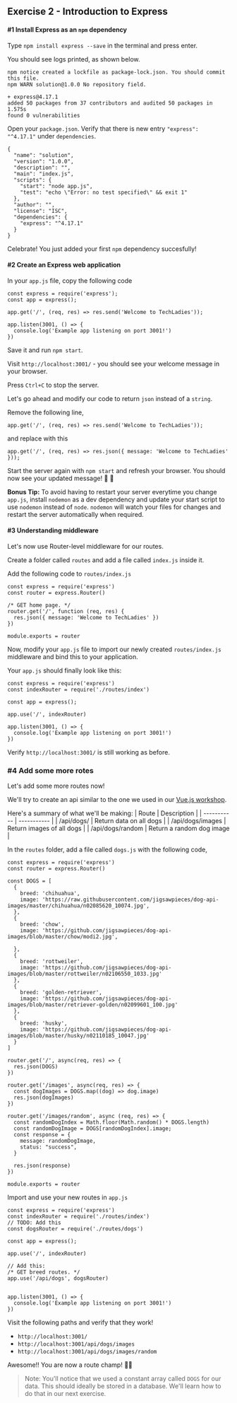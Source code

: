 ## Exercise 2 - Introduction to Express

#### #1 Install Express as an `npm` dependency

Type `npm install express --save` in the terminal and press enter.

You should see logs printed, as shown below.

```
npm notice created a lockfile as package-lock.json. You should commit this file.
npm WARN solution@1.0.0 No repository field.

+ express@4.17.1
added 50 packages from 37 contributors and audited 50 packages in 1.575s
found 0 vulnerabilities
```

Open your `package.json`. Verify that there is new entry `"express": "^4.17.1"` under `dependencies`.

```nodeon
{
  "name": "solution",
  "version": "1.0.0",
  "description": "",
  "main": "index.js",
  "scripts": {
    "start": "node app.js",
    "test": "echo \"Error: no test specified\" && exit 1"
  },
  "author": "",
  "license": "ISC",
  "dependencies": {
    "express": "^4.17.1"
  }
}
```

Celebrate! You just added your first `npm` dependency succesfully!

#### #2 Create an Express web application

In your `app.js` file, copy the following code

```node
const express = require('express');
const app = express();

app.get('/', (req, res) => res.send('Welcome to TechLadies'));

app.listen(3001, () => {
  console.log('Example app listening on port 3001!')
})
```

Save it and run `npm start`.

Visit `http://localhost:3001/` - you should see your welcome message in your browser.

Press `Ctrl+C` to stop the server.

Let's go ahead and modify our code to return `json` instead of a `string`.

Remove the following line,
```node
app.get('/', (req, res) => res.send('Welcome to TechLadies'));
```
and replace with this
```node
app.get('/', (req, res) => res.json({ message: 'Welcome to TechLadies' }));
```

Start the server again with `npm start` and refresh your browser. You should now see your updated message! :clap: :clap:

**Bonus Tip:**
To avoid having to restart your server everytime you change `app.js`, install `nodemon` as a dev dependency and update your start script to use `nodemon` instead of `node`. `nodemon` will watch your files for changes and restart the server automatically when required.

#### #3 Understanding middleware

Let's now use Router-level middleware for our routes.

Create a folder called `routes` and add a file called `index.js` inside it.

Add the following code to `routes/index.js`

```node
const express = require('express')
const router = express.Router()

/* GET home page. */
router.get('/', function (req, res) {
  res.json({ message: 'Welcome to TechLadies' })
})

module.exports = router
```

Now, modify your `app.js` file to import our newly created `routes/index.js` middleware and bind this to your application.

Your `app.js` should finally look like this:

```node
const express = require('express')
const indexRouter = require('./routes/index')

const app = express();

app.use('/', indexRouter)

app.listen(3001, () => {
  console.log('Example app listening on port 3001!')
})
```

Verify `http://localhost:3001/` is still working as before.

### #4 Add some more rotes

Let's add some more routes now!

We'll try to create an api similar to the one we used in our [Vue.js workshop](https://workshops.vuevixens.org/workshops/vue/minis/mini1.html#install-vuetify).

Here's a summary of what we'll be making:
| Route       | Description |
| ----------- | ----------- |
| /api/dogs/      | Return data on all dogs          |
| /api/dogs/images   | Return images of all dogs        |
| /api/dogs/random   | Return a random dog image        |


In the `routes` folder, add a file called `dogs.js` with the following code,

```node
const express = require('express')
const router = express.Router()

const DOGS = [
  {
    breed: 'chihuahua',
    image: 'https://raw.githubusercontent.com/jigsawpieces/dog-api-images/master/chihuahua/n02085620_10074.jpg',
  },
  {
    breed: 'chow',
    image: 'https://github.com/jigsawpieces/dog-api-images/blob/master/chow/modi2.jpg',

  },
  {
    breed: 'rottweiler',
    image: 'https://github.com/jigsawpieces/dog-api-images/blob/master/rottweiler/n02106550_1033.jpg'
  },
  {
    breed: 'golden-retriever',
    image: 'https://github.com/jigsawpieces/dog-api-images/blob/master/retriever-golden/n02099601_100.jpg'
  },
  {
    breed: 'husky',
    image: 'https://github.com/jigsawpieces/dog-api-images/blob/master/husky/n02110185_10047.jpg'
  }
]

router.get('/', async(req, res) => {
  res.json(DOGS)
})

router.get('/images', async(req, res) => {
  const dogImages = DOGS.map((dog) => dog.image)
  res.json(dogImages)
})

router.get('/images/random', async (req, res) => {
  const randomDogIndex = Math.floor(Math.random() * DOGS.length)
  const randomDogImage = DOGS[randomDogIndex].image;
  const response = {
    message: randomDogImage,
    status: "success",
  }

  res.json(response)
})

module.exports = router
```

Import and use your new routes in `app.js`

```node
const express = require('express')
const indexRouter = require('./routes/index')
// TODO: Add this
const dogsRouter = require('./routes/dogs')

const app = express();

app.use('/', indexRouter)

// Add this:
/* GET breed routes. */
app.use('/api/dogs', dogsRouter)


app.listen(3001, () => {
  console.log('Example app listening on port 3001!')
})
```

Visit the following paths and verify that they work!

- `http://localhost:3001/`
- `http://localhost:3001/api/dogs/images`
- `http://localhost:3001/api/dogs/images/random`


Awesome!! You are now a route champ! :tada::tada:

> Note: You'll notice that we used a constant array called `DOGS` for our data. This should ideally be stored in a database. We'll learn how to do that in our next exercise.
